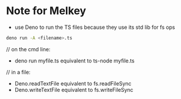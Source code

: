 # Note for Melkey

- use Deno to run the TS files because they use its std lib for fs ops

```bash
deno run -A <filename>.ts
```

// on the cmd line:

- deno run myfile.ts equivalent to ts-node myfile.ts

// in a file:

- Deno.readTextFile equivalent to fs.readFileSync
- Deno.writeTextFile equivalent to fs.writeFileSync

